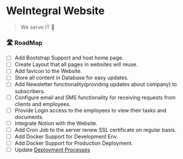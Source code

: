 # WeIntegral Website

> We serve IT 🚀

### 🛣 RoadMap
- [ ] Add Bootstrap Support and host home page.
- [ ] Create Layout that all pages in websites will reuse.
- [ ] Add favicon to the Website.
- [ ] Store all content in Database for easy updates.
- [ ] Add Newsletter functionality(providing updates about company) to subscribers.
- [ ] Configure email and SMS functionality for receiving requests from clients and employees.
- [ ] Provide Login access to the employees to view their tasks and documents.
- [ ] Integrate Notion with the Website.
- [ ] Add Cron Job to the server renew SSL certificate on regular basis.
- [ ] Add Docker Support for Development Env.
- [ ] Add Docker Support for Production Deployment.
- [ ] Update [Deployment Processes](https://www.youtube.com/watch?v=QJPOdsbeLik)
